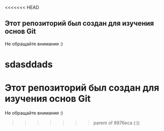 <<<<<<< HEAD
## Этот репозиторий был создан для изучения основ Git    
Не обращайте внимания :)

 sdasddads
=======
# Этот репозиторий был создан для изучения основ Git    
Не обращайте внимания :)
>>>>>>> parent of 8976eca (:))
